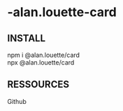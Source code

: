 # -alan.louette-card


## INSTALL
npm i @alan.louette/card
<br/>npx @alan.louette/card

## RESSOURCES
Github
<br/>


